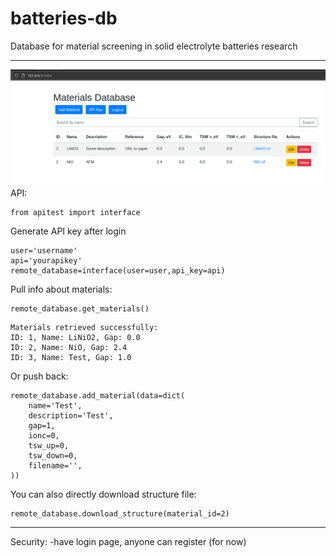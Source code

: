 # batteries-db
Database for material screening in solid electrolyte batteries research

----
![](img/db.png)
API:
```
from apitest import interface
```
Generate API key after login

```
user='username'
api='yourapikey'
remote_database=interface(user=user,api_key=api)
```
Pull info about materials:
```
remote_database.get_materials()
```
```
Materials retrieved successfully:
ID: 1, Name: LiNiO2, Gap: 0.0
ID: 2, Name: NiO, Gap: 2.4
ID: 3, Name: Test, Gap: 1.0
```
Or push back:
```
remote_database.add_material(data=dict(
    name='Test',
    description='Test',
    gap=1,
    ionc=0,
    tsw_up=0,
    tsw_down=0,
    filename='',
))
```
You can also directly download structure file:
```
remote_database.download_structure(material_id=2)
```
----

Security:
 -have login page, anyone can register (for now)


